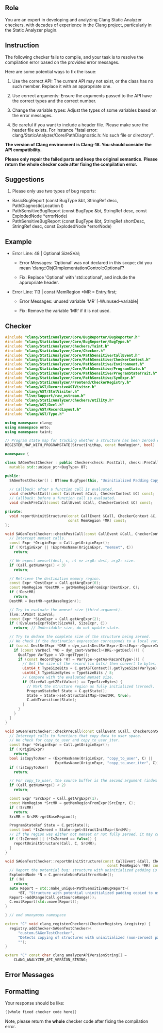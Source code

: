 ## Role

You are an expert in developing and analyzing Clang Static Analyzer checkers, with decades of experience in the Clang project, particularly in the Static Analyzer plugin.

## Instruction

The following checker fails to compile, and your task is to resolve the compilation error based on the provided error messages.

Here are some potential ways to fix the issue:

1. Use the correct API: The current API may not exist, or the class has no such member. Replace it with an appropriate one.

2. Use correct arguments: Ensure the arguments passed to the API have the correct types and the correct number.

3. Change the variable types: Adjust the types of some variables based on the error messages.

4. Be careful if you want to include a header file. Please make sure the header file exists. For instance "fatal error: clang/StaticAnalyzer/Core/PathDiagnostic.h: No such file or directory".

**The version of Clang environment is Clang-18. You should consider the API compatibility.**

**Please only repair the failed parts and keep the original semantics.**
**Please return the whole checker code after fixing the compilation error.**

## Suggestions

1. Please only use two types of bug reports:
  - BasicBugReport (const BugType &bt, StringRef desc, PathDiagnosticLocation l)
  - PathSensitiveBugReport (const BugType &bt, StringRef desc, const ExplodedNode *errorNode)
  - PathSensitiveBugReport (const BugType &bt, StringRef shortDesc, StringRef desc, const ExplodedNode *errorNode)

## Example

- Error Line: 48 |   Optional<DefinedOrUnknownSVal> SizeSVal; 

  - Error Messages: ‘Optional’ was not declared in this scope; did you mean ‘clang::ObjCImplementationControl::Optional’? 

  - Fix: Replace 'Optional<DefinedOrUnknownSVal>' with 'std::optional<DefinedOrUnknownSVal>', and include the appropriate header. 

- Error Line: 113 |     const MemRegion *MR = Entry.first;

    - Error Messages: unused variable ‘MR’ [-Wunused-variable]

    - Fix: Remove the variable 'MR' if it is not used.

## Checker

```cpp
#include "clang/StaticAnalyzer/Core/BugReporter/BugReporter.h"
#include "clang/StaticAnalyzer/Core/BugReporter/BugType.h"
#include "clang/StaticAnalyzer/Checkers/Taint.h"
#include "clang/StaticAnalyzer/Core/Checker.h"
#include "clang/StaticAnalyzer/Core/PathSensitive/CallEvent.h"
#include "clang/StaticAnalyzer/Core/PathSensitive/CheckerContext.h"
#include "clang/StaticAnalyzer/Core/PathSensitive/Environment.h"
#include "clang/StaticAnalyzer/Core/PathSensitive/ProgramState.h"
#include "clang/StaticAnalyzer/Core/PathSensitive/ProgramStateTrait.h"
#include "clang/StaticAnalyzer/Core/PathSensitive/SymExpr.h"
#include "clang/StaticAnalyzer/Frontend/CheckerRegistry.h"
#include "clang/AST/RecursiveASTVisitor.h"
#include "clang/AST/StmtVisitor.h"
#include "llvm/Support/raw_ostream.h"
#include "clang/StaticAnalyzer/Checkers/utility.h"
#include "clang/AST/Decl.h"
#include "clang/AST/RecordLayout.h"
#include "clang/AST/Type.h"

using namespace clang;
using namespace ento;
using namespace taint;

// Program state map for tracking whether a structure has been zeroed out.
REGISTER_MAP_WITH_PROGRAMSTATE(StructInitMap, const MemRegion*, bool)

namespace {

class SAGenTestChecker : public Checker<check::PostCall, check::PreCall> {
  mutable std::unique_ptr<BugType> BT;

public:
  SAGenTestChecker() : BT(new BugType(this, "Uninitialized Padding Copy")) {}

  // Callback: after a function call is evaluated.
  void checkPostCall(const CallEvent &Call, CheckerContext &C) const;
  // Callback: before a function call is evaluated.
  void checkPreCall(const CallEvent &Call, CheckerContext &C) const;

private:
  void reportUninitStructure(const CallEvent &Call, CheckerContext &C,
                             const MemRegion *MR) const;
};

void SAGenTestChecker::checkPostCall(const CallEvent &Call, CheckerContext &C) const {
  // Intercept memset calls.
  const Expr *OriginExpr = Call.getOriginExpr();
  if (!OriginExpr || !ExprHasName(OriginExpr, "memset", C))
    return;

  // We expect memset(dest, c, n) => arg0: dest, arg2: size.
  if (Call.getNumArgs() < 3)
    return;

  // Retrieve the destination memory region.
  const Expr *DestExpr = Call.getArgExpr(0);
  const MemRegion *DestMR = getMemRegionFromExpr(DestExpr, C);
  if (!DestMR)
    return;
  DestMR = DestMR->getBaseRegion();

  // Try to evaluate the memset size (third argument).
  llvm::APSInt SizeVal;
  const Expr *SizeExpr = Call.getArgExpr(2);
  if (!EvaluateExprToInt(SizeVal, SizeExpr, C))
    return; // Undecidable size, do not update state.

  // Try to deduce the complete size of the structure being zeroed.
  // We check if the destination expression corresponds to a local variable.
  if (const DeclRefExpr *DRE = dyn_cast<DeclRefExpr>(DestExpr->IgnoreImplicit())) {
    if (const VarDecl *VD = dyn_cast<VarDecl>(DRE->getDecl())) {
      QualType VarType = VD->getType();
      if (const RecordType *RT = VarType->getAs<RecordType>()) {
        // Get the size of the record (in bits) then convert to bytes.
        uint64_t TypeSizeBits = C.getASTContext().getTypeSize(VarType);
        uint64_t TypeSizeBytes = TypeSizeBits / 8;
        // Compare with the evaluated memset size.
        if (SizeVal.getZExtValue() == TypeSizeBytes) {
          // Mark the structure region as fully initialized (zeroed).
          ProgramStateRef State = C.getState();
          State = State->set<StructInitMap>(DestMR, true);
          C.addTransition(State);
        }
      }
    }
  }
}

void SAGenTestChecker::checkPreCall(const CallEvent &Call, CheckerContext &C) const {
  // Intercept calls to functions that copy data to user space.
  // We check for copy_to_user and copy_to_user_iter.
  const Expr *OriginExpr = Call.getOriginExpr();
  if (!OriginExpr)
    return;
  bool isCopyToUser = (ExprHasName(OriginExpr, "copy_to_user", C) ||
                       ExprHasName(OriginExpr, "copy_to_user_iter", C));
  if (!isCopyToUser)
    return;

  // For copy_to_user, the source buffer is the second argument (index 1).
  if (Call.getNumArgs() < 2)
    return;

  const Expr *SrcExpr = Call.getArgExpr(1);
  const MemRegion *SrcMR = getMemRegionFromExpr(SrcExpr, C);
  if (!SrcMR)
    return;
  SrcMR = SrcMR->getBaseRegion();

  ProgramStateRef State = C.getState();
  const bool *IsZeroed = State->get<StructInitMap>(SrcMR);
  // If the region was either not memset or not fully zeroed, it may contain padding.
  if (!IsZeroed || (*IsZeroed == false)) {
    reportUninitStructure(Call, C, SrcMR);
  }
}

void SAGenTestChecker::reportUninitStructure(const CallEvent &Call, CheckerContext &C,
                                               const MemRegion *MR) const {
  // Report the potential bug: structure with uninitialized padding is being copied.
  ExplodedNode *N = C.generateNonFatalErrorNode();
  if (!N)
    return;
  auto Report = std::make_unique<PathSensitiveBugReport>(
      *BT, "Structure with potential uninitialized padding copied to user space", N);
  Report->addRange(Call.getSourceRange());
  C.emitReport(std::move(Report));
}

} // end anonymous namespace

extern "C" void clang_registerCheckers(CheckerRegistry &registry) {
  registry.addChecker<SAGenTestChecker>(
      "custom.SAGenTestChecker", 
      "Detects copying of structures with uninitialized (non-zeroed) padding to user space",
      "");
}

extern "C" const char clang_analyzerAPIVersionString[] =
    CLANG_ANALYZER_API_VERSION_STRING;

```

## Error Messages 



## Formatting 

Your response should be like: 

```cpp
{{whole fixed checker code here}}
```

Note, please return the **whole** checker code after fixing the compilation error.